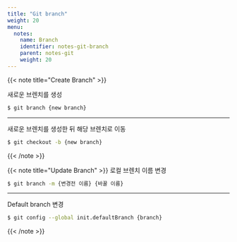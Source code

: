 ```yaml
---
title: "Git branch"
weight: 20
menu:
  notes:
    name: Branch
    identifier: notes-git-branch
    parent: notes-git
    weight: 20
---
```



<!-- Create Branch -->
{{< note title="Create Branch" >}}

새로운 브렌치를 생성
```bash
$ git branch {new branch}
```

---

새로운 브렌치를 생성한 뒤 해당 브렌치로 이동
```bash
$ git checkout -b {new branch}
```

{{< /note >}}

<!-- Update Branch -->
{{< note title="Update Branch" >}}
로컬 브렌치 이름 변경
```bash
$ git branch -m {변경전 이름} {바꿀 이름}
```
---
Default branch 변경
```bash
$ git config --global init.defaultBranch {branch}
```
{{< /note >}}

